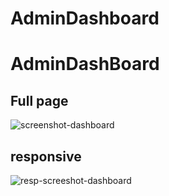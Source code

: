 # AdminDashboard
# AdminDashBoard
## Full page
![screenshot-dashboard](https://user-images.githubusercontent.com/34434485/36038084-a2ed44a4-0de4-11e8-916b-8fd85fe0d6e5.PNG)


## responsive
![resp-screeshot-dashboard](https://user-images.githubusercontent.com/34434485/36038073-9dd5d6e8-0de4-11e8-9553-5cfc327a5d4f.PNG)



